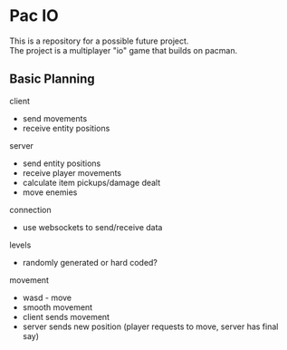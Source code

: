 # Pac IO

This is a repository for a possible future project.  
The project is a multiplayer "io" game that builds on pacman.

## Basic Planning

client
- send movements
- receive entity positions

server
- send entity positions
- receive player movements
- calculate item pickups/damage dealt
- move enemies
	
connection
- use websockets to send/receive data
	
levels
- randomly generated or hard coded?
	
movement
- wasd - move
- smooth movement
- client sends movement
- server sends new position (player requests to move, server has final say)
	
